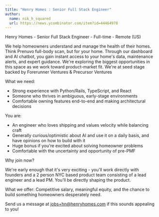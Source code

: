 ```yaml
---
title: "Henry Homes : Senior Full Stack Engineer"
author:
  name: nik_h_squared
  url: https://news.ycombinator.com/item?id=44464978
---
```

Henry Homes - Senior Full Stack Engineer - Full-time - Remote (US)

We help homeowners understand and manage the health of their homes. Think Prenuvo full-body scan, but for your home. Through our dashboard and AI  chatbot, you gain instant access to your home&#x27;s data, maintenance alerts, and expert guidance. We&#x27;re exploring the biggest opportunities in this space as we work toward product-market fit. We&#x27;re at seed stage backed by Forerunner Ventures &amp; Precursor Ventures

What we need:
- Strong experience with Python&#x2F;Rails, TypeScript, and React
- Someone who thrives in ambiguous, early-stage environments
- Comfortable owning features end-to-end and making architectural decisions

You are:
- An engineer who loves shipping and values velocity while balancing craft
- Generally curious&#x2F;optimistic about AI and use it on a daily basis, and have opinions on how to build with it 
- Huge bonus if you&#x27;re excited about solving homeowner problems
- Comfortable with the uncertainty and opportunity of pre-PMF

Why join now?

We&#x27;re early enough that it&#x27;s very exciting - you&#x27;ll work directly with founders and a 2 person NYC based product team consisting of a lead engineer and a lead PM. You&#x27;ll be directly shaping the product.

What we offer: Competitive salary, meaningful equity, and the chance to build something homeowners desperately need.

Send us a message at jobs+hn@henryhomes.com if this sounds appealing to you!
<JobApplication />
